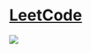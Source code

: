 # [LeetCode](https://www.leetcode.com/Mr_Vicky)

![](https://leetcard.jacoblin.cool/Mr_Vicky?ext=heatmap)
